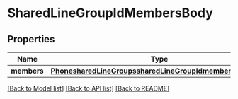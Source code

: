 # SharedLineGroupIdMembersBody

## Properties
Name | Type | Description | Notes
------------ | ------------- | ------------- | -------------
**members** | [**PhonesharedLineGroupssharedLineGroupIdmembersMembers**](PhonesharedLineGroupssharedLineGroupIdmembersMembers.md) |  | [optional] 

[[Back to Model list]](../README.md#documentation-for-models) [[Back to API list]](../README.md#documentation-for-api-endpoints) [[Back to README]](../README.md)

